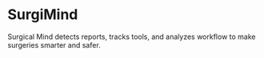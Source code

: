 # SurgiMind
Surgical Mind detects reports, tracks tools, and analyzes workflow to make surgeries smarter and safer.
